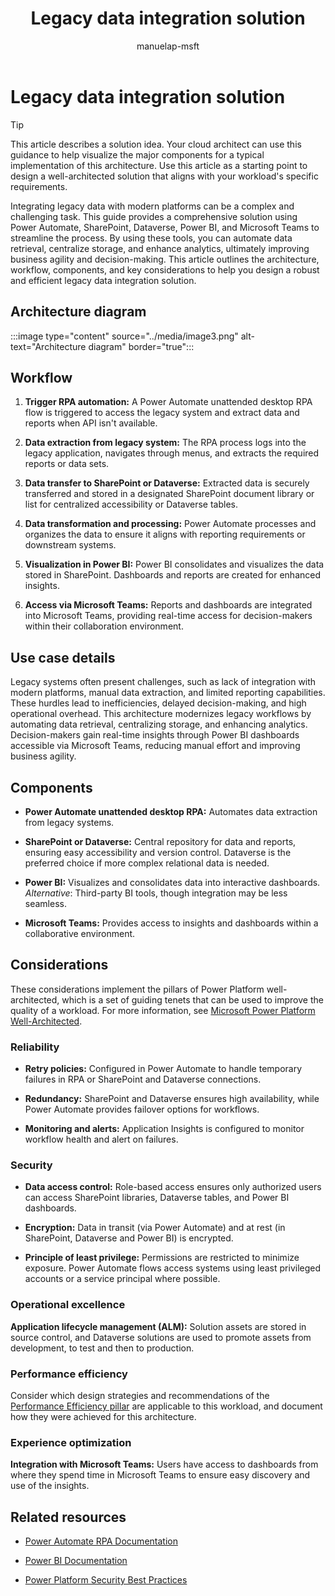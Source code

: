 ﻿---
title: Legacy data integration solution
description: Learn how to integrate legacy data with modern platforms using Power Automate, SharePoint, Dataverse, Power BI, and Microsoft Teams
author: manuelap-msft
ms.subservice: guidance
ms.topic: conceptual
ms.date: 02/04/2025
ms.author: mapichle
ms.reviewer: pankajsharma2087
contributors: 
  - manuelap-msft
search.audienceType: 
  - admin
  - flowmaker
---

# Legacy data integration solution

> [!TIP]
> This article describes a solution idea. Your cloud architect can use this guidance to help visualize the major components for a typical implementation of this architecture. Use this article as a starting point to design a well-architected solution that aligns with your workload's specific requirements.

Integrating legacy data with modern platforms can be a complex and challenging task. This guide provides a comprehensive solution using Power Automate, SharePoint, Dataverse, Power BI, and Microsoft Teams to streamline the process. By using these tools, you can automate data retrieval, centralize storage, and enhance analytics, ultimately improving business agility and decision-making. This article outlines the architecture, workflow, components, and key considerations to help you design a robust and efficient legacy data integration solution.


## Architecture diagram

:::image type="content" source="../media/image3.png" alt-text="Architecture diagram" border="true":::

## Workflow

1. **Trigger RPA automation:** A Power Automate unattended desktop RPA flow is triggered to access the legacy system and extract data and reports when API isn't available.

2. **Data extraction from legacy system:** The RPA process logs into the legacy application, navigates through menus, and extracts the required reports or data sets.

3. **Data transfer to SharePoint or Dataverse:** Extracted data is securely transferred and stored in a designated SharePoint document library or list for centralized accessibility or Dataverse tables.

4. **Data transformation and processing:** Power Automate processes and organizes the data to ensure it aligns with reporting requirements or downstream systems.

5. **Visualization in Power BI:** Power BI consolidates and visualizes the data stored in SharePoint. Dashboards and reports are created for enhanced insights.

6. **Access via Microsoft Teams:** Reports and dashboards are integrated into Microsoft Teams, providing real-time access for decision-makers within their collaboration environment.

## Use case details

Legacy systems often present challenges, such as lack of integration with modern platforms, manual data extraction, and limited reporting capabilities. These hurdles lead to inefficiencies, delayed decision-making, and high operational overhead. This architecture modernizes legacy workflows by automating data retrieval, centralizing storage, and enhancing analytics. Decision-makers gain real-time insights through Power BI dashboards accessible via Microsoft Teams, reducing manual effort and improving business agility.

## Components

- **Power Automate unattended desktop RPA:** Automates data extraction from legacy systems.

- **SharePoint or Dataverse:** Central repository for data and reports, ensuring easy accessibility and version control. Dataverse is the preferred choice if more complex relational data is needed.

- **Power BI:** Visualizes and consolidates data into interactive dashboards.  
*Alternative*: Third-party BI tools, though integration may be less seamless.

- **Microsoft Teams:** Provides access to insights and dashboards within a collaborative environment.

## Considerations

These considerations implement the pillars of Power Platform well-architected, which is a set of guiding tenets that can be used to improve the quality of a workload. For more information, see [Microsoft Power Platform Well-Architected](https://aka.ms/powa).

### Reliability

- **Retry policies:** Configured in Power Automate to handle temporary failures in RPA or SharePoint and Dataverse connections.

- **Redundancy:** SharePoint and Dataverse ensures high availability, while Power Automate provides failover options for workflows.

- **Monitoring and alerts:** Application Insights is configured to monitor workflow health and alert on failures.

### Security

- **Data access control:** Role-based access ensures only authorized users can access SharePoint libraries, Dataverse tables, and Power BI dashboards.

- **Encryption:** Data in transit (via Power Automate) and at rest (in SharePoint, Dataverse and Power BI) is encrypted.

- **Principle of least privilege:** Permissions are restricted to minimize exposure. Power Automate flows access systems using least privileged accounts or a service principal where possible.

### Operational excellence

**Application lifecycle management (ALM):** Solution assets are stored in source control, and Dataverse solutions are used to promote assets from development, to test and then to production.

### Performance efficiency

Consider which design strategies and recommendations of the [Performance Efficiency pillar](/power-platform/well-architected/performance-efficiency/checklist) are applicable to this workload, and document how they were achieved for this architecture.

### Experience optimization

**Integration with Microsoft Teams:** Users have access to dashboards from where they spend time in Microsoft Teams to ensure easy discovery and use of the insights.

## Related resources

- [Power Automate RPA Documentation](/power-automate/desktop-flows/introduction)

- [Power BI Documentation](/power-bi)

- [Power Platform Security Best Practices](/power-platform/well-architected/security/)
